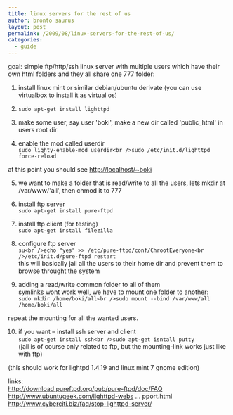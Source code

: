 ```yaml
---
title: linux servers for the rest of us
author: bronto saurus
layout: post
permalink: /2009/08/linux-servers-for-the-rest-of-us/
categories:
  - guide
---
```

goal: simple ftp/http/ssh linux server with multiple users which have their own html folders and they all share one 777 folder:

1. install linux mint or similar debian/ubuntu derivate (you can use virtualbox to install it as virtual os)

2. `sudo apt-get install lighttpd`

3. make some user, say user 'boki', make a new dir called 'public_html' in users root dir

4. enable the mod called userdir  
`sudo lighty-enable-mod userdir<br />sudo /etc/init.d/lighttpd force-reload`

at this point you should see <a href="http://localhost/~boki" target="_blank" >http://localhost/~boki</a>

5. we want to make a folder that is read/write to all the users, lets mkdir at /var/www/'all', then chmod it to 777

6. install ftp server  
`sudo apt-get install pure-ftpd`

7. install ftp client (for testing)  
`sudo apt-get install filezilla`

8. configure ftp server  
`su<br />echo "yes" >> /etc/pure-ftpd/conf/ChrootEveryone<br />/etc/init.d/pure-ftpd restart`  
this will basically jail all the users to their home dir and prevent them to browse throught the system

9. adding a read/write common folder to all of them  
symlinks wont work well, we have to mount one folder to another:  
`sudo mkdir /home/boki/all<br />sudo mount --bind /var/www/all /home/boki/all`

repeat the mounting for all the wanted users.

10. if you want &#8211; install ssh server and client  
`sudo apt-get install ssh<br />sudo apt-get isntall putty`  
(jail is of course only related to ftp, but the mounting-link works just like with ftp)

(this should work for lightpd 1.4.19 and linux mint 7 gnome edition)

links:  
<a href="http://download.pureftpd.org/pub/pure-ftpd/doc/FAQ" target="_blank" >http://download.pureftpd.org/pub/pure-ftpd/doc/FAQ</a>  
<a href="http://www.ubuntugeek.com/lighttpd-webserver-setup-with-php5-and-mysql-support.html" target="_blank" >http://www.ubuntugeek.com/lighttpd-webs &#8230; pport.html</a>  
<a href="http://www.cyberciti.biz/faq/stop-lighttpd-server/" target="_blank" >http://www.cyberciti.biz/faq/stop-lighttpd-server/</a>